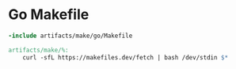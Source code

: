 # Go Makefile

```Makefile
-include artifacts/make/go/Makefile

artifacts/make/%:
	curl -sfL https://makefiles.dev/fetch | bash /dev/stdin $*
```
